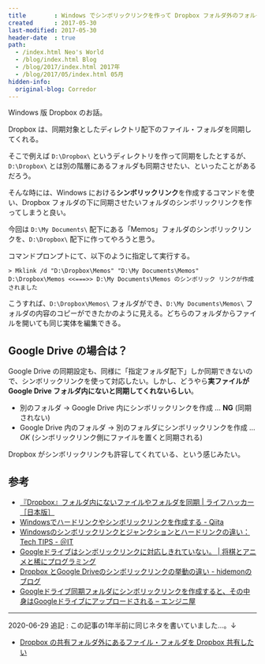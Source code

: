 ```yaml
---
title        : Windows でシンボリックリンクを作って Dropbox フォルダ外のフォルダも Dropbox 共有する
created      : 2017-05-30
last-modified: 2017-05-30
header-date  : true
path:
  - /index.html Neo's World
  - /blog/index.html Blog
  - /blog/2017/index.html 2017年
  - /blog/2017/05/index.html 05月
hidden-info:
  original-blog: Corredor
---
```


Windows 版 Dropbox のお話。

Dropbox は、同期対象としたディレクトリ配下のファイル・フォルダを同期してくれる。

そこで例えば `D:\Dropbox\` というディレクトリを作って同期をしたとするが、`D:\Dropbox\` とは別の階層にあるフォルダも同期させたい、といったことがあるだろう。

そんな時には、Windows における**シンボリックリンク**を作成するコマンドを使い、Dropbox フォルダの下に同期させたいフォルダのシンボリックリンクを作ってしまうと良い。

今回は `D:\My Documents\` 配下にある「Memos」フォルダのシンボリックリンクを、`D:\Dropbox\` 配下に作ってやろうと思う。

コマンドプロンプトにて、以下のように指定して実行する。

```batch
> Mklink /d "D:\Dropbox\Memos" "D:\My Documents\Memos"
D:\Dropbox\Memos <<===>> D:\My Documents\Memos のシンボリック リンクが作成されました
```

こうすれば、`D:\Dropbox\Memos\` フォルダができ、`D:\My Documents\Memos\` フォルダの内容のコピーができたかのように見える。どちらのフォルダからファイルを開いても同じ実体を編集できる。

## Google Drive の場合は？

Google Drive の同期設定も、同様に「指定フォルダ配下」しか同期できないので、シンボリックリンクを使って対応したい。しかし、どうやら**実ファイルが Google Drive フォルダ内にないと同期してくれないらしい**。

- 別のフォルダ → Google Drive 内にシンボリックリンクを作成 … **NG** (同期されない)
- Google Drive 内のフォルダ → 別のフォルダにシンボリックリンクを作成 … *OK* (シンボリックリンク側にファイルを置くと同期される)

Dropbox がシンボリックリンクも許容してくれている、という感じみたい。

## 参考

- [『Dropbox』フォルダ内にないファイルやフォルダを同期 | ライフハッカー［日本版］](https://www.lifehacker.jp/2009/02/dropbox_1.html)
- [Windowsでハードリンクやシンボリックリンクを作成する - Qiita](http://qiita.com/opengl-8080/items/c2b6a93dfca5b61f9e6a)
- [Windowsのシンボリックリンクとジャンクションとハードリンクの違い：Tech TIPS - ＠IT](http://www.atmarkit.co.jp/ait/articles/1306/07/news111.html)
- [Googleドライブはシンボリックリンクに対応しきれていない。 | 将棋とアニメと稀にプログラミング](http://the-takeo.com/?p=577)
- [Dropbox とGoogle Driveのシンボリックリンクの挙動の違い - hidemonのブログ](http://d.hatena.ne.jp/hidemon/20120513/1336915500)
- [Googleドライブ同期フォルダにシンボリックリンクを作成すると、その中身はGoogleドライブにアップロードされる – エンジニ屋](http://sevenb.jp/wordpress/ura/2015/05/17/google%E3%83%89%E3%83%A9%E3%82%A4%E3%83%96%E5%90%8C%E6%9C%9F%E3%83%95%E3%82%A9%E3%83%AB%E3%83%80%E3%81%AB%E3%82%B7%E3%83%B3%E3%83%9C%E3%83%AA%E3%83%83%E3%82%AF%E3%83%AA%E3%83%B3%E3%82%AF%E3%82%92/)

---

2020-06-29 追記 : この記事の1年半前に同じネタを書いていました…。↓

- [Dropbox の共有フォルダ外にあるファイル・フォルダを Dropbox 共有したい](/blog/2016/01/28-01.html)

